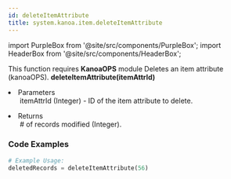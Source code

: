 ```yaml
---
id: deleteItemAttribute
title: system.kanoa.item.deleteItemAttribute
---
```


import PurpleBox from '@site/src/components/PurpleBox';
import HeaderBox from '@site/src/components/HeaderBox';

<PurpleBox>This function requires <b>KanoaOPS</b> module</PurpleBox>
<HeaderBox header="Description">Deletes an item attribute (kanoaOPS).</HeaderBox>
<HeaderBox header="Syntax">
    <b>deleteItemAttribute(itemAttrId)</b>
    <li>Parameters <br />
        <ul>itemAttrId (Integer) - ID of the item attribute to delete.</ul>
    </li>
    <li>Returns <br />
        <ul># of records modified (Integer).</ul>
    </li>
</HeaderBox>

### Code Examples

```python
# Example Usage:
deletedRecords = deleteItemAttribute(56)

